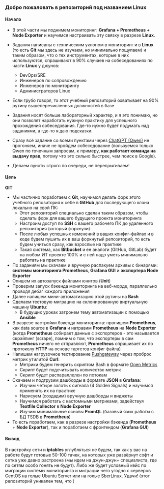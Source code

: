 ### Добро пожаловать в репозиторий под названием Linux

#### Начало

- В этой части мы поднимем мониторинг: **Grafana + Prometheus + Node Exporter** и научимся настраивать эту связку в разрезе **Linux**.

- Задания написаны с техническим уклоном в мониторинг и в **Linux** (то есть **Git** мы здесь не изучаем, но минимально пощупаем) и таким образом, что о тех инструментах, которые в них используются, спрашивают в 90% случаев на собеседованиях по части **Linux** у джунов:
  - DevOps/SRE
  - Инженеров по сопровождению
  - Инженеров по мониторингу
  - Администраторов Linux
- Если грубо говоря, то этот учебный репозиторий охватывает на 90% рутину вышеперечисленных должностей в базе 
- Задания носят больше лабораторный характер, и я это понимаю, но они позволят наработать нужную практику для успешного прохождения собеседования. Где-то нужно будет подумать над заданиями, а где-то я даю подсказки.

- Сразу всё задание со всеми пунктами через [ChatGPT (Qwen)](https://chat.qwenlm.ai/ "Переход на оф. сайт Qwen") не прогоняем, иначе не пройдем собеседование (пользуемся только Qwen по точечным запросам, к примеру, **как работает команда на выдачу прав**, потому что это сильно быстрее, чем поиск в Google).

- Делаем пункты строго по очереди, не перепрыгиваем!

#### Цель
**GIT**
- Мы частично поработаем с **Git**, научимся делать форк этого учебного репозитория к себе в **GitHub** для последующего клона локально на свой ПК:
  - Этот репозиторий специально сделан таким образом, чтобы сделать форк для вашего будущего проекта мониторинга
  - Настроим доступ по **SSH** с вашего рабочего ПК до удаленного репозитория (который форкнули)
  - После любых успешных изменений в ваших конфиг-файлах и в коде будем пушить их в ваш форкнутый репозиторий, то есть будем учиться сразу, как взрослые на практике
  - Такая система, как **Bitbucket** и ее аналоги (GitHub, GitLab) будет на любом ИТ проекте 100% и с ней надо уметь минимально работать на практике
- По заданиям мы скачаем и вручную распакуем архивы с бинарями: **системы мониторинга Prometheus**, **Grafana GUI** и **экспортера Node Exporter**
- Опишем их автозапуск файлами юнитов (**Unit**)
- Проверим запуск бэкенда мониторинга на веб-морде, параллельно проводя дебаг каждого приложения
- Далее напишем мини-автоматизацию этой рутины на **Bash**
- Сделаем тестовую миграцию на склонированную виртуальную машину **Ubuntu**:
  - В будущих уроках затронем тему автоматизации с помощью **Ansible**
- В разрезе настройки бэкенда мониторинга: пропишем **Prometheus**, как data source в **Grafana** и натравим **Prometheus** на **Node Exporter** (когда **Prometheus** собирает данные с экспортеров - это называется скрэйпинг (scrape), помним о том, что экспортеры в сам **Prometheus** ничего не отправляют, **Prometheus** опрашивает их по протоколу **HTTP** на основе таргетов конфиг файла)
- Напишем нагрузочное тестирование [Pushgateway](https://github.com/prometheus/pushgateway "Составной компонент Prometheus, работающий по модели PUSH") через проброс метрик утилитой **Curl**:
  - Метрики будем генерить скриптом Bash в формате [Open Metrics](https://github.com/prometheus/OpenMetrics/tree/main "OpenMetrics a specification built upon and carefully extending Prometheus exposition format in almost 100% backwards-compatible ways")
  - Скрипт будет подсчитывать количество метрик
  - Скрипт будет распараллелен по потокам
- Скачаем и подгрузим дашборды в формате **JSON** в **Grafana**:
  - Изучим четыре золотых сигнала (4 Golden Signals) и научимся применять их на практике
  - Нарисуем (создадим) вручную дашборды и виджеты
  - Научимся работать с кастомными метриками, задействуя **Textfile Collector** в **Node Exporter**
  - Изучим минимальные основы **PromQL** (базовый язык работы с БД TSDB в **Prometheus**)
- То есть поработаем, как в разрезе настройки бэкенда (**Prometheus** + **Node Exporter**), так и поработаем с фронтендом (**Grafana GUI**)

#### Вывод
В настройку сети и **iptables** углубляться не будем, так как у вас на работе будут готовые 50-100 тачек, на которых уже развёрнут софт и сетка уже давно растроена (мы идем на джун-джун+ специалиста, где по сетям особо гонять не будут). Либо же будет условный кейс по миграции системы мониторинга и миграции чего угодно с серверов CentOS на голые Ubuntu Server или на голые SberLinux. Удачи!
 (этот репозиторий уникален тем, что )
